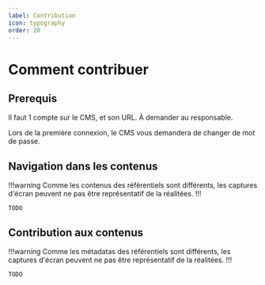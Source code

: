 ```yaml
---
label: Contribution
icon: typography
order: 20
---
```


# Comment contribuer

## Prerequis

Il faut 1 compte sur le CMS, et son URL. À demander au responsable.

Lors de la première connexion, le CMS vous demandera de changer de mot de passe.

## Navigation dans les contenus

!!!warning
Comme les contenus des référentiels sont différents, les captures d'écran peuvent ne pas être représentatif de la réalitées.
!!!

`TODO`

## Contribution aux contenus

!!!warning
Comme les métadatas des référentiels sont différents, les captures d'écran peuvent ne pas être représentatif de la réalitées.
!!!

`TODO`
